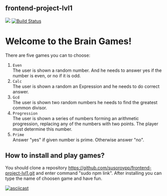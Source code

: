 ## frontend-project-lvl1
<a href="https://codeclimate.com/github/susorovpp/frontend-project-lvl1/maintainability"><img src="https://api.codeclimate.com/v1/badges/a905ecd983679c7133eb/maintainability" /></a>
[![Build Status](https://travis-ci.com/susorovpp/frontend-project-lvl1.svg?branch=master)](https://travis-ci.com/susorovpp/frontend-project-lvl1)

# Welcome to the Brain Games!
There are five games you can to choose:
1. `Even`  
The user is shown a random number. And he needs to answer yes if the number is even, or no if it is odd.
2. `Calc`  
The user is shown a random an Expression and he needs to do correct answer.
3. `Gcd`  
The user is shown two random numbers he needs to find the greatest common divisor.
4. `Progression`  
The user is shown a series of numbers forming an arithmetic progression, replacing any of the numbers with two points. The player must determine this number.
5. `Prime`  
Answer "yes" if given number is prime. Otherwise answer "no".

## How to install and play games?
You should clone a repository https://github.com/susorovpp/frontend-project-lvl1.git and enter command "sudo npm link". After installing you can type the name of choosen game and have fun.

[![asciicast](https://asciinema.org/a/0cHXYOv370MT21fuARksv16uY.svg)](https://asciinema.org/a/0cHXYOv370MT21fuARksv16uY)
